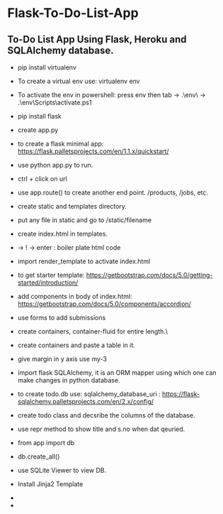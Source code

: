 # Flask-To-Do-List-App
## To-Do List App Using Flask, Heroku and SQLAlchemy database.

- pip install virtualenv
- To create a virtual env use: virtualenv env
- To activate the env in powershell: press env then tab -> .\env\ -> .\env\Scripts\activate.ps1
- pip install flask
- create app.py
- to create a flask minimal app: https://flask.palletsprojects.com/en/1.1.x/quickstart/
- use python app.py to run.
- ctrl + click on url
- use app.route() to create another end point. /products, /jobs, etc.
- create static and templates directory.
- put any file in static and go to /static/filename
- create index.html in templates.
- -> ! -> enter : boiler plate html code
- import render_template to activate index.html
- to get starter template:  https://getbootstrap.com/docs/5.0/getting-started/introduction/
- add components in body of index.html:   https://getbootstrap.com/docs/5.0/components/accordion/
- use forms to add submissions
- create containers, container-fluid for entire length.\
- create containers and paste a table in it.
- give margin in y axis use my-3


- import flask SQLAlchemy, it is an ORM mapper using which one can make changes in python database.
- to create todo.db use: sqlalchemy_database_uri  :      https://flask-sqlalchemy.palletsprojects.com/en/2.x/config/
- create todo class and decsribe the columns of the database.
- use repr method to show title and s.no when dat qeuried.
- from app import db
- db.create_all()
- use SQLite Viewer to view DB.


- Install Jinja2 Template
- 
- 


